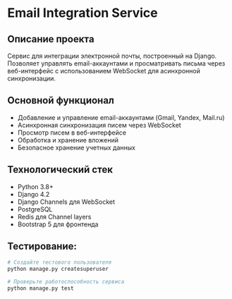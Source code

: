 # Email Integration Service

## Описание проекта
Сервис для интеграции электронной почты, построенный на Django. Позволяет управлять email-аккаунтами и просматривать письма через веб-интерфейс с использованием WebSocket для асинхронной синхронизации.

## Основной функционал
- Добавление и управление email-аккаунтами (Gmail, Yandex, Mail.ru)
- Асинхронная синхронизация писем через WebSocket
- Просмотр писем в веб-интерфейсе
- Обработка и хранение вложений
- Безопасное хранение учетных данных

## Технологический стек
- Python 3.8+
- Django 4.2
- Django Channels для WebSocket
- PostgreSQL
- Redis для Channel layers
- Bootstrap 5 для фронтенда

## Тестирование:

```bash
# Создайте тестового пользователя
python manage.py createsuperuser

# Проверьте работоспособность сервиса
python manage.py test
```